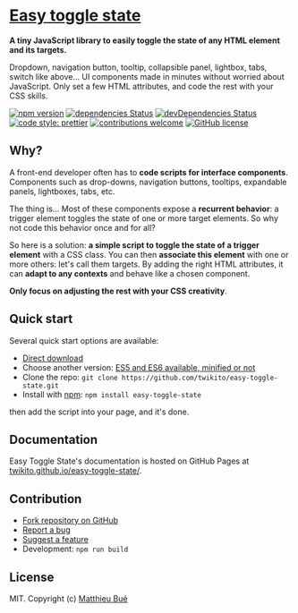 # [Easy toggle state](https://twikito.github.io/easy-toggle-state/)

__A tiny JavaScript library to easily toggle the state of any HTML element and its targets.__

Dropdown, navigation button, tooltip, collapsible panel, lightbox, tabs, switch like above…
UI components made in minutes without worried about JavaScript. Only set a few HTML attributes, and code the rest with your CSS skills.

[![npm version](https://badge.fury.io/js/easy-toggle-state.svg?style=flat-square)](https://badge.fury.io/js/easy-toggle-state)
[![dependencies Status](https://david-dm.org/Twikito/easy-toggle-state/status.svg?style=flat-square)](https://david-dm.org/Twikito/easy-toggle-state)
[![devDependencies Status](https://david-dm.org/Twikito/easy-toggle-state/dev-status.svg?style=flat-square)](https://david-dm.org/Twikito/easy-toggle-state?type=dev)
[![code style: prettier](https://img.shields.io/badge/code_style-prettier-ff69b4.svg?style=flat-square)](https://github.com/prettier/prettier)
[![contributions welcome](https://img.shields.io/badge/contributions-welcome-brightgreen.svg?style=flat-square)](https://github.com/Twikito/easy-toggle-state/issues)
[![GitHub license](https://img.shields.io/github/license/Twikito/easy-toggle-state.svg?style=flat-square)](https://github.com/Twikito/easy-toggle-state/blob/master/LICENSE)

## Why?

A front-end developer often has to __code scripts for interface components__. Components such as drop-downs, navigation buttons, tooltips, expandable panels, lightboxes, tabs, etc.

The thing is… Most of these components expose a __recurrent behavior__: a trigger element toggles the state of one or more target elements. So why not code this behavior once and for all?

So here is a solution: __a simple script to toggle the state of a trigger element__ with a CSS class. You can then __associate this element__ with one or more others: let's call them targets. By adding the right HTML attributes, it can __adapt to any contexts__ and behave like a chosen component.

__Only focus on adjusting the rest with your CSS creativity__.

## Quick start

Several quick start options are available:

- [Direct download](https://rawgit.com/Twikito/easy-toggle-state/master/dist/easy-toggle-state.es6.js)
- Choose another version: [ES5 and ES6 available, minified or not](https://github.com/Twikito/easy-toggle-state/tree/master/dist)
- Clone the repo: `git clone https://github.com/twikito/easy-toggle-state.git`
- Install with [npm](https://www.npmjs.com/): `npm install easy-toggle-state`

then add the script into your page, and it's done.

## Documentation

Easy Toggle State's documentation is hosted on GitHub Pages at [twikito.github.io/easy-toggle-state/](https://twikito.github.io/easy-toggle-state/).

## Contribution

- [Fork repository on GitHub](https://github.com/Twikito/easy-toggle-state/fork)
- [Report a bug](https://github.com/Twikito/easy-toggle-state/issues)
- [Suggest a feature](https://github.com/Twikito/easy-toggle-state/issues)
- Development: `npm run build`

## License

MIT. Copyright (c) [Matthieu Bué](https://twikito.com)
